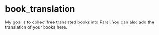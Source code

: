 # book_translation
My goal is to collect free translated books into Farsi. You can also add the translation of your books here.
